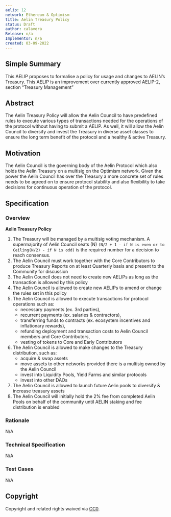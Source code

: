 ```yaml
---
aelip: 12
network: Ethereum & Optimism
title: Aelin Treasury Policy
status: Draft
author: calavera
Release: n/a
Implementor: n/a
created: 03-09-2022
---
```


## Simple Summary

<!--"If you can't explain it simply, you don't understand it well enough." Simply describe the outcome the proposed changes intends to achieve. This should be non-technical and accessible to a casual community member.-->

This AELIP proposes to formalise a policy for usage and changes to AELIN’s Treasury. This AELIP is an improvement over currently approved AELIP-2, section “Treasury Management”

## Abstract

<!--A short (~200 word) description of the proposed change, the abstract should clearly describe the proposed change. This is what *will* be done if the AELIP is implemented, not *why* it should be done or *how* it will be done. If the AELIP proposes deploying a new contract, write, "we propose to deploy a new contract that will do x".-->

The Aelin Treasury Policy will allow the Aelin Council to have predefined rules to execute various types of transactions needed for the operations of the protocol without having to submit a AELIP.
As well, it will allow the Aelin Council to diversify and invest the Treasury in diverse asset classes to ensure the long term benefit of the protocol and a healthy & active Treasury.

## Motivation

<!--This is the problem statement. This is the *why* of the AELIP. It should clearly explain *why* the current state of the protocol is inadequate.  It is critical that you explain *why* the change is needed, if the AELIP proposes changing how something is calculated, you must address *why* the current calculation is inaccurate or wrong. This is not the place to describe how the AELIP will address the issue!-->

The Aelin Council is the governing body of the Aelin Protocol which also holds the Aelin Treasury on a multisig on the Optimism network. Given the power the Aelin Council has over the Treasury a more concrete set of rules needs to be agreed on to ensure protocol stability and also flexibility to take decisions for continuous operation of the protocol.

## Specification

<!--The specification should describe the syntax and semantics of any new feature, there are five sections
1. Overview
2. Rationale
3. Technical Specification
4. Test Cases
5. Configurable Values
-->

### Overview

<!--This is a high-level overview of *how* the AELIP will solve the problem. The overview should clearly describe how the new feature will be implemented.-->

**Aelin Treasury Policy**
1. The Treasury will be managed by a multisig voting mechanism. A supermajority of Aelin Council seats (N) `(N/2 + 1 - if N is even or to Ceiling(N/2) - if N is odd)` is the required number for a decision to reach consensus.
2. The Aelin Council must work together with the Core Contributors to produce Treasury Reports on at least Quarterly basis and present to the Community for discussion
3. The Aelin Council does not need to create new AELIPs as long as the transaction is allowed by this policy
4. The Aelin Council is allowed to create new AELIPs to amend or change the rules set in this policy
5. The Aelin Council is allowed to execute transactions for protocol operations such as:
    -  necessary payments (ex. 3rd parties),
    - recurrent payments (ex. salaries & contractors),
    - transferring funds to contracts (ex. ecosystem incentives and inflationary rewards), 
    - refunding deployment and transaction costs to Aelin Council members and Core Contributors,
    - vesting of tokens to Core and Early Contributors
6. The Aelin Council is allowed to make changes to the Treasury distribution, such as:
    - acquire & swap assets
    - move assets to other networks provided there is a multisig owned by the Aelin Council
    - invest into Liquidity Pools, Yield Farms and similar protocols
    - invest into other DAOs
7. The Aelin Council is allowed to launch future Aelin pools to diversify & increase treasury assets
8. The Aelin Council will initially hold the 2% fee from completed Aelin Pools on behalf of the community until AELIN staking and fee distribution is enabled

### Rationale

<!--This is where you explain the reasoning behind how you propose to solve the problem. Why did you propose to implement the change in this way, what were the considerations and trade-offs. The rationale fleshes out what motivated the design and why particular design decisions were made. It should describe alternate designs that were considered and related work. The rationale may also provide evidence of consensus within the community, and should discuss important objections or concerns raised during discussion.-->

N/A

### Technical Specification

<!--The technical specification should outline the public API of the changes proposed. That is, changes to any of the interfaces Synthetix currently exposes or the creations of new ones.-->

N/A

### Test Cases

<!--Test cases for an implementation are mandatory for AELIPs but can be included with the implementation..-->

N/A

## Copyright

Copyright and related rights waived via [CC0](https://creativecommons.org/publicdomain/zero/1.0/).
